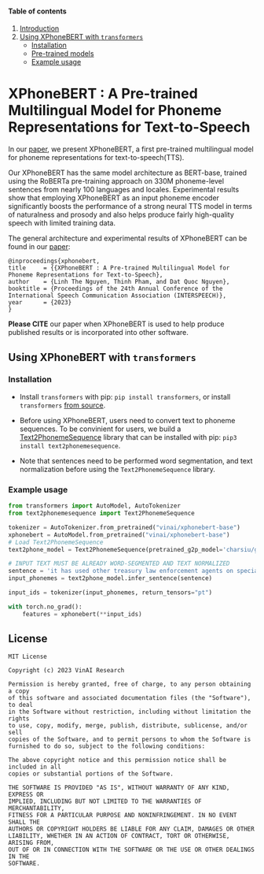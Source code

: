 
#### Table of contents
1. [Introduction](#introduction)
2. [Using XPhoneBERT with `transformers`](#transformers)
	- [Installation](#install2)
	- [Pre-trained models](#models2)
	- [Example usage](#usage2)


# <a name="introduction"></a> XPhoneBERT :  A Pre-trained Multilingual Model for Phoneme Representations for Text-to-Speech 

In our [paper](https://arxiv.org/abs/2305.19709), we present XPhoneBERT, a first pre-trained multilingual model for phoneme representations for text-to-speech(TTS).

Our XPhoneBERT has the same model architecture as BERT-base, trained using the RoBERTa pre-training approach on 330M phoneme-level sentences from nearly 100 languages and locales. Experimental results show that employing XPhoneBERT as an input phoneme encoder significantly boosts the performance of a strong neural TTS model in terms of naturalness and prosody and also helps produce fairly high-quality speech with limited training data.

The general architecture and experimental results of XPhoneBERT can be found in our [paper](https://arxiv.org/abs/2305.19709):

    @inproceedings{xphonebert,
    title     = {{XPhoneBERT : A Pre-trained Multilingual Model for Phoneme Representations for Text-to-Speech},
    author    = {Linh The Nguyen, Thinh Pham, and Dat Quoc Nguyen},
    booktitle = {Proceedings of the 24th Annual Conference of the International Speech Communication Association (INTERSPEECH)},
    year      = {2023}
    }

**Please CITE** our paper when XPhoneBERT is used to help produce published results or is incorporated into other software.

## <a name="transformers"></a> Using XPhoneBERT with `transformers` 

### Installation <a name="install2"></a>
- Install `transformers` with pip: `pip install transformers`, or install `transformers` [from source](https://huggingface.co/docs/transformers/installation#installing-from-source).  <br /> 

- Before using XPhoneBERT, users need to convert text to phoneme sequences. To be convinient for users, we build a [Text2PhonemeSequence](https://github.com/thelinhbkhn2014/Text2PhonemeSequence) library that can be installed with pip: `pip3 install text2phonemesequence`.
- Note that sentences need to be performed word segmentation, and text normalization before using the `Text2PhonemeSequence` library.
### Example usage <a name="usage2"></a>

```python
from transformers import AutoModel, AutoTokenizer
from text2phonemesequence import Text2PhonemeSequence

tokenizer = AutoTokenizer.from_pretrained("vinai/xphonebert-base")
xphonebert = AutoModel.from_pretrained("vinai/xphonebert-base")
# Load Text2PhonemeSequence
text2phone_model = Text2PhonemeSequence(pretrained_g2p_model='charsiu/g2p_multilingual_byT5_tiny_16_layers_100', language='eng-us', is_cuda=False)

# INPUT TEXT MUST BE ALREADY WORD-SEGMENTED AND TEXT NORMALIZED
sentence = 'it has used other treasury law enforcement agents on special experiments in building and route surveys in places to which the president frequently travels .'  
input_phonemes = text2phone_model.infer_sentence(sentence)

input_ids = tokenizer(input_phonemes, return_tensors="pt")

with torch.no_grad():
    features = xphonebert(**input_ids)
```

## License
    
	MIT License

	Copyright (c) 2023 VinAI Research

	Permission is hereby granted, free of charge, to any person obtaining a copy
	of this software and associated documentation files (the "Software"), to deal
	in the Software without restriction, including without limitation the rights
	to use, copy, modify, merge, publish, distribute, sublicense, and/or sell
	copies of the Software, and to permit persons to whom the Software is
	furnished to do so, subject to the following conditions:

	The above copyright notice and this permission notice shall be included in all
	copies or substantial portions of the Software.

	THE SOFTWARE IS PROVIDED "AS IS", WITHOUT WARRANTY OF ANY KIND, EXPRESS OR
	IMPLIED, INCLUDING BUT NOT LIMITED TO THE WARRANTIES OF MERCHANTABILITY,
	FITNESS FOR A PARTICULAR PURPOSE AND NONINFRINGEMENT. IN NO EVENT SHALL THE
	AUTHORS OR COPYRIGHT HOLDERS BE LIABLE FOR ANY CLAIM, DAMAGES OR OTHER
	LIABILITY, WHETHER IN AN ACTION OF CONTRACT, TORT OR OTHERWISE, ARISING FROM,
	OUT OF OR IN CONNECTION WITH THE SOFTWARE OR THE USE OR OTHER DEALINGS IN THE
	SOFTWARE.
